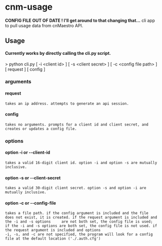 # cnm-usage

**CONFIG FILE OUT OF DATE ! I'll get around to that changing that...**
cli app to pull usage data from cnMaestro API.

## Usage

#### Currently works by directly calling the cli.py script.
   \> python cli.py \[ -i \<client id> ] \[ -s \<client secret> ] \[ -c \<config file path> ] \[ request ] \[ config ]
  
  ### arguments
  #### request
    takes an ip address. attempts to generate an api session.
  
  #### config
    takes no arguments. prompts for a client id and client secret, and creates or updates a config file. 
    
  ### options 
  #### option -i or --client-id
    takes a valid 16-digit client id. option -i and option -s are mutually inclusive.
  
  #### option -s or --client-secret
    takes a valid 30-digit client secret. option -s and option -i are mutually inclusive.
    
  #### option -c or --config-file
    takes a file path. if the config argument is included and the file does not exist, it is created. if the request argument is included and the -i and -s options     are not both set, the config file is used; if the -i and -s options are both set, the config file is not used. if the request argument is included and options
    -i, -s, and -c are not specified, the program will look for a config file at the default location ('./.auth.cfg')
